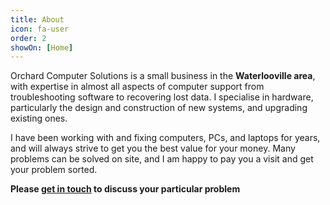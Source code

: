```yaml
---
title: About
icon: fa-user
order: 2
showOn: [Home]
---
```


Orchard Computer Solutions is a small business in the **Waterlooville area**, with expertise in almost all aspects of computer support from troubleshooting software to recovering lost data. I specialise in hardware, particularly the design and construction of new systems, and upgrading existing ones.

I have been working with and fixing computers, PCs, and laptops for years, and will always strive to get you the best value for your money. Many problems can be solved on site, and I am happy to pay you a visit and get your problem sorted.

**Please [get in touch](#contact) to discuss your particular problem**